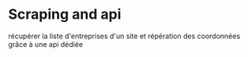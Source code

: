 # Scraping and api
 récupérer la liste d'entreprises d'un site et répération des coordonnées grâce à une api dédiée
